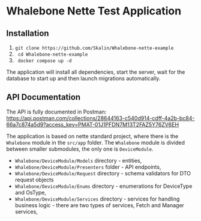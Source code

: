 # Whalebone Nette Test Application

## Installation
1. ``` git clone https://github.com/Skalin/Whalebone-nette-example ```
2. ``` cd Whalebone-nette-example```
3. ``` docker compose up -d```

The application will install all dependencies, start the server, wait for the database to start up and then launch migrations automatically.


## API Documentation
The API is fully documented in Postman: https://api.postman.com/collections/28644163-c540d914-cdff-4a2b-bc84-66a7c874a5d9?access_key=PMAT-01J1PFDN7M13T2FAZ5Y76ZV6EH

The application is based on nette standard project, where there is the ```Whalebone``` module in the ```src/app``` folder.
The ```Whalebone``` module is divided between smaller submodules, the only one is ```DeviceModule```.

- ```Whalebone/DeviceModule/Models``` directory - entities,
- ```Whalebone/DeviceModule/Presenters``` folder - API endpoints,
- ```Whalebone/DeviceModule/Request``` directory - schema validators for DTO request objects
- ```Whalebone/DeviceModule/Enums``` directory - enumerations for DeviceType and OsType,
- ```Whalebone/DeviceModule/Services``` directory - services for handling business logic - there are two types of services, Fetch and Manager services,
